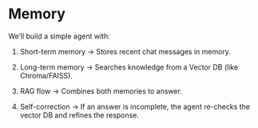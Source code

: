 # Memory

We’ll build a simple agent with:

1. Short-term memory → Stores recent chat messages in memory.

2. Long-term memory → Searches knowledge from a Vector DB (like Chroma/FAISS).

3. RAG flow → Combines both memories to answer.

4. Self-correction → If an answer is incomplete, the agent re-checks the vector DB and refines the response.